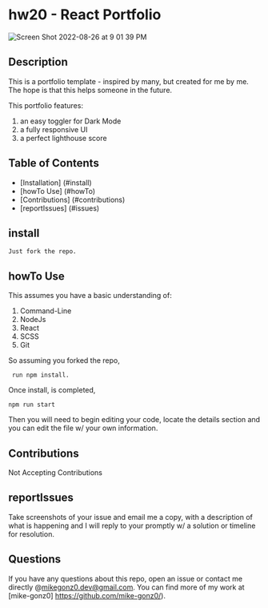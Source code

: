 # hw20 - React Portfolio

![Screen Shot 2022-08-26 at 9 01 39 PM](https://user-images.githubusercontent.com/98365942/187008146-7011c8c7-5a0f-41f4-bcc9-d6f05ede13bb.png)

## Description

This is a portfolio template - inspired by many, but created for me by me. The hope is that this helps someone in the future.

This portfolio features:

1. an easy toggler for Dark Mode
2. a fully responsive UI
3. a perfect lighthouse score

## Table of Contents

- [Installation] (#install)
- [howTo Use] (#howTo)
- [Contributions] (#contributions)
- [reportIssues] (#issues)

## install

```
Just fork the repo.
```

## howTo Use

This assumes you have a basic understanding of:

1. Command-Line
2. NodeJs
3. React
4. SCSS
5. Git

So assuming you forked the repo,

```
 run npm install.
```

Once install, is completed,

```
npm run start
```

Then you will need to begin editing your code, locate the details section and you can edit the file w/ your own information.

## Contributions

Not Accepting Contributions

## reportIssues

Take screenshots of your issue and email me a copy, with a description of what is happening and I will reply to your promptly w/ a solution or timeline for resolution.

## Questions

If you have any questions about this repo, open an issue or contact me directly @mikegonz0.dev@gmail.com. You can find more of my work at [mike-gonz0] https://github.com/mike-gonz0/).
